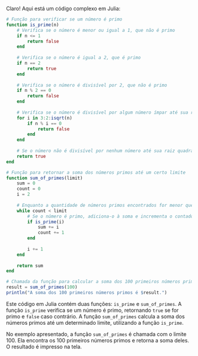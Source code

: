 Claro! Aqui está um código complexo em Julia:

```julia
# Função para verificar se um número é primo
function is_prime(n)
    # Verifica se o número é menor ou igual a 1, que não é primo
    if n <= 1
        return false
    end
    
    # Verifica se o número é igual a 2, que é primo
    if n == 2
        return true
    end
    
    # Verifica se o número é divisível por 2, que não é primo
    if n % 2 == 0
        return false
    end
    
    # Verifica se o número é divisível por algum número ímpar até sua raiz quadrada
    for i in 3:2:isqrt(n)
        if n % i == 0
            return false
        end
    end
    
    # Se o número não é divisível por nenhum número até sua raiz quadrada, é primo
    return true
end

# Função para retornar a soma dos números primos até um certo limite
function sum_of_primes(limit)
    sum = 0
    count = 0
    i = 2
    
    # Enquanto a quantidade de números primos encontrados for menor que o limite
    while count < limit
        # Se o número é primo, adiciona-o à soma e incrementa o contador
        if is_prime(i)
            sum += i
            count += 1
        end
        
        i += 1
    end
    
    return sum
end

# Chamada da função para calcular a soma dos 100 primeiros números primos
result = sum_of_primes(100)
println("A soma dos 100 primeiros números primos é $result.")
```

Este código em Julia contém duas funções: `is_prime` e `sum_of_primes`. A função `is_prime` verifica se um número é primo, retornando `true` se for primo e `false` caso contrário. A função `sum_of_primes` calcula a soma dos números primos até um determinado limite, utilizando a função `is_prime`.

No exemplo apresentado, a função `sum_of_primes` é chamada com o limite 100. Ela encontra os 100 primeiros números primos e retorna a soma deles. O resultado é impresso na tela.
